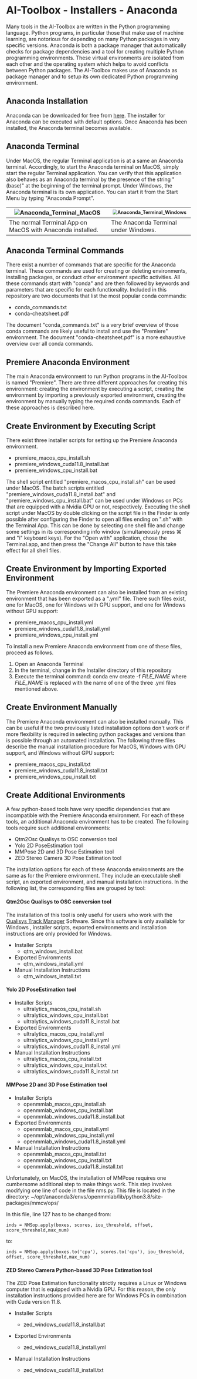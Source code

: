 # AI-Toolbox - Installers - Anaconda

Many tools in the AI-Toolbox are written in the Python programming language. Python programs, in particular those that make use of machine learning, are notorious for depending on many Python packages in very specific versions. Anaconda is both a package manager that automatically checks for package dependencies and a tool for creating multiple Python programming environments. These virtual environments are isolated from each other and the operating system which helps to avoid conflicts between Python packages. The AI-Toolbox makes use of Anaconda as package manager and to setup its own dedicated Python programming environment. 

## Anaconda Installation

Anaconda can be downloaded for free from [here](https://www.anaconda.com/download/success). The installer for Anaconda can be executed with default options. Once Anaconda has been installed, the Anaconda terminal becomes available. 

## Anaconda Terminal

Under MacOS, the regular Terminal application is at a same an Anaconda terminal. Accordingly, to start the Anaconda terminal on MacOS, simply start the regular Terminal application. You can verify that this application also behaves as an Anaconda terminal by the presence of the string "(base)" at the beginning of the terminal prompt. Under Windows, the Anaconda terminal is its own application. You can start it from the Start Menu by typing "Anaconda Prompt".

| ![Anaconda_Terminal_MacOS](docs_media/Anaconda_Terminal_MacOS.png) | <img src="docs_media/Anaconda_Terminal_Windows.png" alt="Anaconda_Terminal_Windows" style="zoom:80%;" /> |
| ------------------------------------------------------------ | ------------------------------------------------------------ |
| The normal Terminal App on MacOS with Anaconda installed.    | The Anaconda Terminal under Windows.                         |

## Anaconda Terminal Commands

There exist a number of commands that are specific for the Anaconda terminal. These commands are used for creating or deleting environments, installing packages, or conduct other environment specific activities. All these commands start with "conda" and are then followed by keywords and parameters that are specific for each functionality. Included in this repository are two documents that list the most popular conda commands: 

- conda_commands.txt
- conda-cheatsheet.pdf

The document "conda_commands.txt" is a very brief overview of those conda commands are likely useful to install and use the "Premiere" environment. The document "conda-cheatsheet.pdf" is a more exhaustive overview over all conda commands.

## Premiere Anaconda Environment

The main Anaconda environment to run Python programs in the AI-Toolbox is named "Premiere". There are three different approaches for creating this environment: creating the environment by executing a script, creating the environment by importing a previously exported environment, creating the environment by manually typing the required conda commands. Each of these approaches is described here.

## Create Environment by Executing Script

There exist three installer scripts for setting up the Premiere Anaconda environment.

- premiere_macos_cpu_install.sh
- premiere_windows_cuda11.8_install.bat
- premiere_windows_cpu_install.bat

The shell script entitled "premiere_macos_cpu_install.sh" can be used under MacOS. The batch scripts entitled "premiere_windows_cuda11.8_install.bat" and "premiere_windows_cpu_install.bat" can be used under Windows on PCs that are equipped with a Nvidia GPU or not, respectively. Executing the shell script under MacOS by double clicking on the script file in the Finder is only possible after configuring the Finder to open all files ending on ".sh" with the Terminal App. This can be done by selecting one shell file and change some settings in its corresponding info window (simultaneously press ⌘ and "i" keyboard keys). For the "Open with" application, chose the Terminal.app, and then press the "Change All" button to have this take effect for all shell files. 

## Create Environment by Importing Exported Environment

The Premiere Anaconda environment can also be installed from an existing environment that has been exported as a ".yml" file. There such files exist, one for MacOS, one for Windows with GPU support, and one for Windows without GPU support:

- premiere_macos_cpu_install.yml
- premiere_windows_cuda11.8_install.yml
- premiere_windows_cpu_install.yml

To install a new Premiere Anaconda environment from one of these files, proceed as follows.

1. Open an Anaconda Terminal
2. In the terminal, change in the Installer directory of this repository
3. Execute the terminal command: conda env create -f *FILE_NAME* where *FILE_NAME* is replaced with the name of one of the three .yml files mentioned above. 

## Create Environment Manually

The Premiere Anaconda environment can also be installed manually. This can be useful if the two previously listed installation options don't work or if more flexibility is required in selecting python packages and versions than is possible through an automated installation. The following three files describe the manual installation procedure for MacOS, Windows with GPU support, and Windows without GPU support:

- premiere_macos_cpu_install.txt
- premiere_windows_cuda11.8_install.txt
- premiere_windows_cpu_install.txt

## Create Additional Environments

A few python-based tools have very specific dependencies that are incompatible with the Premiere Anaconda environment. For each of these tools, an additional Anaconda environment has to be created. The following tools require such additional environments:

- Qtm2Osc Qualisys to OSC conversion tool
- Yolo 2D PoseEstimation tool
- MMPose 2D and 3D Pose Estimation tool
- ZED Stereo Camera 3D Pose Estimation tool

The installation options for each of these Anaconda environments are the same as for the Premiere environment. They include an executable shell script, an exported environment, and manual installation instructions. In the following list, the corresponding files are grouped by tool:

#### Qtm2Osc Qualisys to OSC conversion tool

The installation of this tool is only useful for users who work with the [Qualisys Track Manager](https://www.qualisys.com/software/qualisys-track-manager/) Software. Since this software is only available for Windows , installer scripts, exported environments and installation instructions are only provided for Windows. 

- Installer Scripts
  - qtm_windows_install.bat
- Exported Environments
  - qtm_windows_install.yml
- Manual Installation Instructions
  - qtm_windows_install.txt

#### Yolo 2D PoseEstimation tool

- Installer Scripts
  - ultralytics_macos_cpu_install.sh
  - ultralytics_windows_cpu_install.bat
  - ultralytics_windows_cuda11.8_install.bat
- Exported Environments
  - ultralytics_macos_cpu_install.yml
  - ultralytics_windows_cpu_install.yml
  - ultralytics_windows_cuda11.8_install.yml
- Manual Installation Instructions
  - ultralytics_macos_cpu_install.txt
  - ultralytics_windows_cpu_install.txt
  - ultralytics_windows_cuda11.8_install.txt

#### MMPose 2D and 3D Pose Estimation tool

- Installer Scripts
  - openmmlab_macos_cpu_install.sh
  - openmmlab_windows_cpu_install.bat
  - openmmlab_windows_cuda11.8_install.bat
- Exported Environments
  - openmmlab_macos_cpu_install.yml
  - openmmlab_windows_cpu_install.yml
  - openmmlab_windows_cuda11.8_install.yml
- Manual Installation Instructions
  - openmmlab_macos_cpu_install.txt
  - openmmlab_windows_cpu_install.txt
  - openmmlab_windows_cuda11.8_install.txt

Unfortunately, on MacOS, the installation of MMPose requires one cumbersome additional step to make things work. This step involves modifying one line of code in the file nms.py. This file is located in the directory: ~/opt/anaconda3/envs/openmmlab/lib/python3.8/site-packages/mmcv/ops/

In this file, line 127 has to be changed from:

`inds = NMSop.apply(boxes, scores, iou_threshold, offset, score_threshold,max_num)`

to: 

`inds = NMSop.apply(boxes.to('cpu'), scores.to('cpu'), iou_threshold, offset, score_threshold,max_num)`

#### ZED Stereo Camera Python-based 3D Pose Estimation tool

The ZED Pose Estimation functionality strictly requires a Linux or Windows computer that is equipped with a Nvidia GPU. For this reason, the only installation instructions provided here are for Windows PCs in combination with Cuda version 11.8.

- Installer Scripts
  - zed_windows_cuda11.8_install.bat
- Exported Environments
  - zed_windows_cuda11.8_install.yml

- Manual Installation Instructions
  - zed_windows_cuda11.8_install.txt
